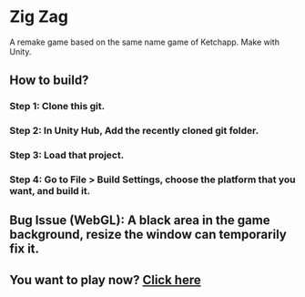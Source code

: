 # Zig Zag
A remake game based on the same name game of Ketchapp. Make with Unity.
<h2>How to build?</h2>
<h3>Step 1: Clone this git.</h3>
<h3>Step 2: In Unity Hub, Add the recently cloned git folder.</h3>
<h3>Step 3: Load that project.</h3>
<h3>Step 4: Go to File > Build Settings, choose the platform that you want, and build it.</h3>
<h2>Bug Issue (WebGL): A black area in the game background, resize the window can temporarily fix it.</h2>
<h2>You want to play now? <a href="https://joenzm21.github.io/Zig-Zag/">Click here</a></h2>
